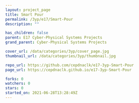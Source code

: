 ```yaml
---
layout: project_page
title: Smart Pour
permalink: /3yp/e17/Smart-Pour
description: ""

has_children: false
parent: E17 Cyber-Physical Systems Projects
grand_parent: Cyber-Physical Systems Projects

cover_url: /data/categories/3yp/cover_page.jpg
thumbnail_url: /data/categories/3yp/thumbnail.jpg

repo_url: https://github.com/cepdnaclk/e17-3yp-Smart-Pour
page_url: https://cepdnaclk.github.io/e17-3yp-Smart-Pour

forks: 0
watchers: 0
stars: 0
started_on: 2021-06-28T13:28:49Z
---
```



